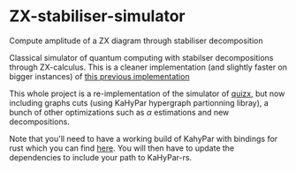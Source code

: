 # ZX-stabiliser-simulator
Compute amplitude of a ZX diagram through stabiliser decomposition

Classical simulator of quantum computing with stabilser decompositions through ZX-calculus.
This is a cleaner implementation (and slightly faster on bigger instances) of [this previous implementation](https://github.com/Codsilla/ZX-simulator/) 

This whole project is a re-implementation of the simulator of [quizx](https://github.com/Quantomatic/quizx), but now including graphs cuts (using KaHyPar
hypergraph partionning libray), a bunch of other optimizations such as $\alpha$ estimations and new decompositions.

Note that you'll need to have a working build of KahyPar with bindings for rust which you can find [here](https://github.com/tuomas56/kahypar-rs). You will then have to update the dependencies to include your path to KaHyPar-rs.
